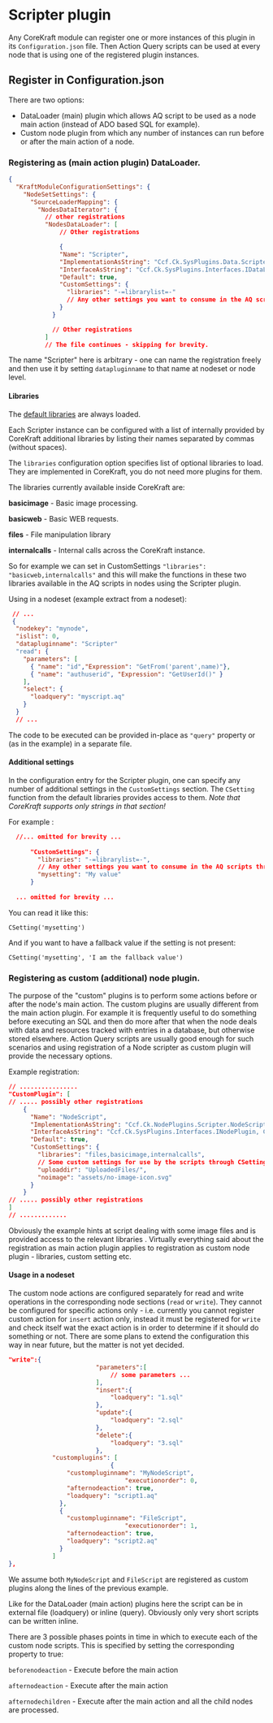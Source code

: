 # Scripter plugin

Any CoreKraft module can register one or more instances of this plugin in its `Configuration.json` file. Then Action Query scripts can be used at every node that is using one of the registered plugin instances. 

## Register in Configuration.json

There are two options:

- DataLoader (main) plugin which allows AQ script to be used as a node main action (instead of ADO based SQL for example).
- Custom node plugin from which any number of instances can run before or after the main action of a node.

### Registering as (main action plugin) DataLoader.

```JSON
{
  "KraftModuleConfigurationSettings": {
    "NodeSetSettings": {
      "SourceLoaderMapping": {
        "NodesDataIterator": {
          // other registrations
          "NodesDataLoader": [
              // Other registrations

              {
              "Name": "Scripter",
              "ImplementationAsString": "Ccf.Ck.SysPlugins.Data.Scripter.ScripterImp, Ccf.Ck.SysPlugins.Data.Scripter",
              "InterfaceAsString": "Ccf.Ck.SysPlugins.Interfaces.IDataLoaderPlugin, Ccf.Ck.SysPlugins.Interfaces",
              "Default": true,
              "CustomSettings": {
                "libraries": "-=librarylist=-"
                // Any other settings you want to consume in the AQ scripts through CSetting function
              }
            }

            // Other registrations
          ]
          // The file continues - skipping for brevity.
```

The name "Scripter" here is arbitrary - one can name the registration freely and then use it by setting `datapluginname` to that name at nodeset or node level.

#### Libraries

The [default libraries](DefaultLibraries.md) are always loaded. 

Each Scripter instance can be configured with a list of internally provided by CoreKraft additional libraries by listing their names separated by commas (without spaces). 

The `libraries` configuration option specifies list of optional libraries to load. They are implemented in CoreKraft, you do not need more plugins for them. 

The libraries currently available inside CoreKraft are:

**basicimage** - Basic image processing. 

**basicweb** - Basic WEB requests.

**files** - File manipulation library

**internalcalls** - Internal calls across the CoreKraft instance.

So for example we can set in CustomSettings `"libraries": "basicweb,internalcalls"` and this will make the functions in these two libraries available in the AQ scripts in nodes using the Scripter plugin.

Using in a nodeset (example extract from a nodeset):

```JSON
 // ... 
 {
  "nodekey": "mynode",
  "islist": 0,
  "datapluginname": "Scripter"
  "read": {
    "parameters": [
      { "name": "id","Expression": "GetFrom('parent',name)"},
      { "name": "authuserid", "Expression": "GetUserId()" }
    ],
    "select": {
      "loadquery": "myscript.aq"
    }
  } 
  // ...
```

The code to be executed can be provided in-place as `"query"` property or (as in the example) in a separate file.

#### Additional settings

In the configuration entry for the Scripter plugin, one can specify any number of additional settings in the `CustomSettings` section. The `CSetting` function from the default libraries provides access to them. _Note that CoreKraft supports only strings in that section!_

For example :

```JSON
  //... omitted for brevity ...
    
      "CustomSettings": {
        "libraries": "-=librarylist=-",
        // Any other settings you want to consume in the AQ scripts through CSetting function
        "mysetting": "My value"
      }
    
  ... omitted for brevity ...    
```
You can read it like this: 

```
CSetting('mysetting')
```

And if you want to have a fallback value if the setting is not present:

```
CSetting('mysetting', 'I am the fallback value')
```

### Registering as custom (additional) node plugin.

The purpose of the "custom" plugins is to perform some actions before or after the node's main action. The custom plugins are usually different from the main action plugin. For example it is frequently useful to do something before executing an SQL and then do more after that when the node deals with data and resources tracked with entries in a database, but otherwise stored elsewhere. Action Query scripts are usually good enough for such scenarios and using registration of a Node scripter as custom plugin will provide the necessary options.

Example registration:
```JSON
// ................
"CustomPlugin": [
// ..... possibly other registrations
    {
      "Name": "NodeScript",
      "ImplementationAsString": "Ccf.Ck.NodePlugins.Scripter.NodeScripterImp, Ccf.Ck.NodePlugins.Scripter",
      "InterfaceAsString": "Ccf.Ck.SysPlugins.Interfaces.INodePlugin, Ccf.Ck.SysPlugins.Interfaces",
      "Default": true,
      "CustomSettings": {
        "libraries": "files,basicimage,internalcalls",
        // Some custom settings for use by the scripts through CSetting
        "uploaddir": "UploadedFiles/",
        "noimage": "assets/no-image-icon.svg"
      }
    }
// ..... possibly other registrations
]
// .............
```

Obviously the example hints at script dealing with some image files and is provided access to the relevant libraries . Virtually everything said about the registration as main action plugin applies to registration as custom node plugin - libraries, custom setting etc.

#### Usage in a nodeset

The custom node actions are configured separately for read and write operations in the corresponding node sections (`read` or `write`). They cannot be configured for specific actions only - i.e. currently you cannot register custom action for `insert` action only, instead it must be registered for `write` and check itself wat the exact action is in order to determine if it should do something or not. There are some plans to extend the configuration this way in near future, but the matter is not yet decided.


```JSON
"write":{
						"parameters":[
							// some parameters ...
						],
						"insert":{
							"loadquery": "1.sql"
						},
						"update":{
							"loadquery": "2.sql"
						},
						"delete":{
							"loadquery": "3.sql"
						},
            "customplugins": [
							{ 
                "custompluginname": "MyNodeScript",
								"executionorder": 0,
                "afternodeaction": true,
                "loadquery": "script1.aq"
              },
              { 
                "custompluginname": "FileScript",
								"executionorder": 1,
                "afternodeaction": true,
                "loadquery": "script2.aq"
              }
            ]
},
```

We assume both `MyNodeScript` and `FileScript` are registered as custom plugins along the lines of the previous example.

Like for the DataLoader (main action) plugins here the script can be in external file (loadquery) or inline (query). Obviously only very short scripts can be written inline.

There are 3 possible phases points in time in which to execute each of the custom node scripts. This is specified by setting the corresponding property to true:

`beforenodeaction` - Execute before the main action

`afternodeaction` - Execute after the main action

`afternodechildren` - Execute after the main action and all the child nodes are processed.
